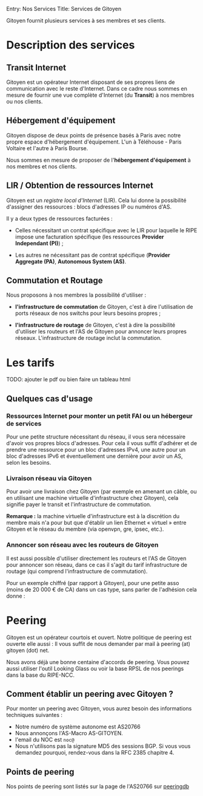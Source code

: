 Entry: Nos Services
Title: Services de Gitoyen


Gitoyen fournit plusieurs services à ses membres et ses clients.

# Description des services

## Transit Internet

Gitoyen est un opérateur Internet disposant de ses propres liens de
communication avec le reste d'Internet. Dans ce cadre nous sommes en mesure de
fournir une vue complète d'Internet (du **Transit**)  à nos membres ou nos
clients.

## Hébergement d'équipement

Gitoyen dispose de deux points de présence basés à Paris avec notre propre
espace d'hébergement d'équipement. L'un à Téléhouse - Paris Voltaire et l'autre
à Paris Bourse.

Nous sommes en mesure de proposer de l'**hébergement d'équipement** à nos
membres et nos clients.

## LIR / Obtention de ressources Internet

Gitoyen est un *registre local d'Internet* (LIR). Cela lui donne la possibilité
d'assigner des ressources : blocs d'adresses IP ou numéros d'AS.

Il y a deux types de ressources facturées :

* Celles nécessitant un contrat spécifique avec le LIR pour laquelle le RIPE
  impose une facturation spécifique (les ressources **Provider Independant
  (PI)**) ;

* Les autres ne nécessitant pas de contrat spécifique (**Provider Aggregate
  (PA)**, **Autonomous System (AS)**.

## Commutation et Routage

Nous proposons à nos membres la possibilité d'utiliser :

* **l'infrastructure de commutation** de Gitoyen, c'est à dire l'utilisation de
  ports réseaux de nos switchs pour leurs besoins propres ;

* **l'infrastructure de routage** de Gitoyen, c'est à dire la possibilité
  d'utiliser les routeurs et l'AS de Gitoyen pour annoncer leurs propres
  réseaux. L'infrastructure de routage inclut la commutation.

# Les tarifs

TODO: ajouter le pdf ou bien faire un tableau html


## Quelques cas d'usage

### Ressources Internet pour monter un petit FAI ou un hébergeur de services

Pour une petite structure nécessitant du réseau, il vous sera nécessaire
d'avoir vos propres blocs d'adresses. Pour cela il vous suffit d'adhérer et de
prendre une ressource pour un bloc d'adresses IPv4, une autre pour un bloc
d'adresses IPv6 et éventuellement une dernière pour avoir un AS, selon les
besoins.

### Livraison réseau via Gitoyen

Pour avoir une livraison chez Gitoyen (par exemple en amenant un câble, ou en
utilisant une machine virtuelle d'infrastructure chez Gitoyen), cela signifie
payer le transit et l'infrastructure de commutation.

**Remarque :** la machine virtuelle d'infrastructure est à la discrétion du
membre mais n'a pour but que d'établir un lien Ethernet « virtuel » entre
Gitoyen et le réseau du membre (via openvpn, gre, ipsec, etc.).

### Annoncer son réseau avec les routeurs de Gitoyen

Il est aussi possible d'utiliser directement les routeurs et l'AS de Gitoyen
pour annoncer son réseau, dans ce cas il s'agit du tarif infrastructure de
routage (qui comprend l'infrastructure de commutation).

Pour un exemple chiffré (par rapport à Gitoyen), pour une petite asso (moins de
20 000 € de CA) dans un cas type, sans parler de l'adhésion cela donne :

# Peering

Gitoyen est un opérateur courtois et ouvert. Notre politique de
peering est ouverte elle aussi : Il vous suffit de nous demander par
mail à peering (at) gitoyen (dot) net.

Nous avons déjà une bonne centaine d'accords de peering. Vous pouvez aussi utiliser l'outil Looking Glass ou voir la base RPSL de nos peerings dans la base du RIPE-NCC.

## Comment établir un peering avec Gitoyen ?

Pour monter un peering avec Gitoyen, vous aurez besoin des informations techniques suivantes :

* Notre numéro de système autonome est AS20766
* Nous annonçons l'AS-Macro AS-GITOYEN.
* l'email du NOC est `noc@`
* Nous n'utilisons pas la signature MD5 des sessions BGP. Si vous vous demandez pourquoi, rendez-vous dans la RFC 2385 chapitre 4.

## Points de peering

Nos points de peering sont listés sur la page de l'AS20766 sur [peeringdb](https://www.peeringdb.com/view.php?asn=20766)
